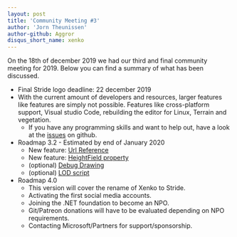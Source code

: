 ```yaml
---
layout: post
title: 'Community Meeting #3'
author: 'Jorn Theunissen'
author-github: Aggror
disqus_short_name: xenko
---
```


On the 18th of december 2019 we had our third and final community meeting for 2019. Below you can find a summary of what has been discussed.

* Final Stride logo deadline: 22 december 2019
* With the current amount of developers and resources, larger features like features are simply not possible. Features like cross-platform support, Visual studio Code, rebuilding the editor for Linux, Terrain and vegetation.
    * If you have any programming skills and want to help out, have a look at the [issues](https://github.com/xenko3d/xenko/issues?q=is%3Aopen+is%3Aissue+label%3Aenhancement) on github.
* Roadmap 3.2 - Estimated by end of January 2020
    * New feature: [Url Reference](https://github.com/xenko3d/xenko/pull/564)
    * New feature: [HeightField property](https://github.com/xenko3d/xenko/pull/561)
    * (optional) [Debug Drawing](https://github.com/xenko3d/xenko/pull/517)
    * (optional) [LOD script](https://github.com/xenko3d/xenko/issues/37)
* Roadmap 4.0
    * This version will cover the rename of Xenko to Stride.
    * Activating the first social media accounts.
    * Joining the .NET foundation to become an NPO.
    * Git/Patreon donations will have to be evaluated depending on NPO requirements. 
    * Contacting Microsoft/Partners for support/sponsorship.

